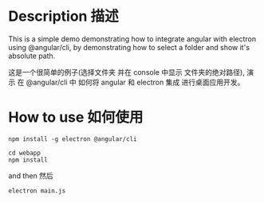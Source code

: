# Description 描述

This is a simple demo demonstrating how to integrate angular with electron using @angular/cli,
by demonstrating how to select a folder and show it's absolute path.

这是一个很简单的例子(选择文件夹 并在 console 中显示 文件夹的绝对路径),
演示 在 @angular/cli 中 如何将 angular 和 electron 集成 进行桌面应用开发。

# How to use 如何使用


```
npm install -g electron @angular/cli
```

```
cd webapp
npm install
```
and then 然后

```
electron main.js

```


